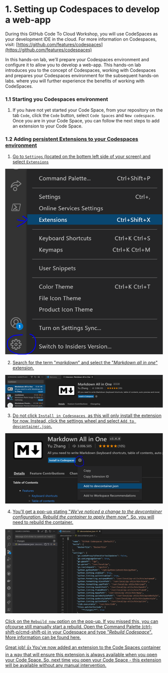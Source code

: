 # 1. Setting up Codespaces to develop a web-app

During this GitHub Code To Cloud Workshop, you will use CodeSpaces as your development IDE in the cloud. For more information on Codespaces, visit: [https://github.com/features/codespaces](https://github.com/features/codespaces)

In this hands-on lab, we'll prepare your Codespaces environment and configure it to allow you to develop a web-app. 
This hands-on lab introduces you to the concept of Codespaces, working with Codespaces and prepares your Codespaces environment for the subsequent hands-on labs. where you will further experience the benefits of working with CodeSpaces.

### 1.1 Starting you Codespaces environment
1. If you have not yet started your Code Space, from your repository on the tab `Code`, click the `Code` button, select `Code Spaces` and `New codespace`. Once you are in your Code Space, you can follow the next steps to add an extension to your Code Space.



### 1.2 Adding <u>persistent<u/> Extensions to your Codespaces environment

1. Go to `Settings` (located on the bottem left side of your screen) and select `Extensions` 

![Code Spaces - Settings](../images/codespacesextensions.PNG)

2. Search for the term "*markdown*" and select the "*Markdown all in one*" extension.

![Code Spaces - Search for markdown](../images/codespacesmarkdown.PNG)

3. Do not click `Install in Codespaces`, as this will only install the extension for now. Instead, click the settings wheel and select `Add to devcontainer.json`. 

![Code Spaces - Add to devcontainer.json](../images/codespacesaddtodevcontainer.PNG)

4. You'll get a pop-up stating "*We've noticed a change to the devcontainer configuration. Rebuild the container to apply them now*". So, you will need to rebuild the container. 

![Code Spaces - Add to devcontainer.json](../images/codespacesdevcontainer.PNG)

Click on the `Rebuild now` option on the pop-up. If you missed this, you can ofcourse still manually start a rebuild. Open the Command Palette (ctrl-shift-p/cmd-shift-p) in your Codespace and type "*Rebuild Codespace*". [More information can be found here](https://docs.github.com/en/codespaces/customizing-your-codespace/configuring-codespaces-for-your-project#applying-changes-to-your-configuration).

Great job! :thumbsup: You've now added an extension to the Code Spaces container in a way that will ensure this extension is always available when you open your Code Space. So, next time you open your Code Space - this extension will be available without any manual intervention.
